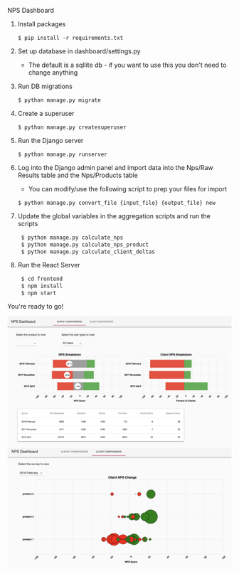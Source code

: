 NPS Dashboard

1. Install packages
    ```
    $ pip install -r requirements.txt
    ```
2. Set up database in dashboard/settings.py
    - The default is a sqllite db - if you want to use this you don't need to change anything

3. Run DB migrations
    ```
    $ python manage.py migrate
    ```
4. Create a superuser
    ```
    $ python manage.py createsuperuser
    ```
5. Run the Django server
    ```
    $ python manage.py runserver
    ```
6. Log into the Django admin panel and import data into the Nps/Raw Results table and the Nps/Products table
    - You can modify/use the following script to prep your files for import
     ```
    $ python manage.py convert_file {input_file} {output_file} new
    ```
7. Update the global variables in the aggregation scripts and run the scripts
   ```
    $ python manage.py calculate_nps
    $ python manage.py calculate_nps_product
    $ python manage.py calculate_client_deltas
    ```
8. Run the React Server
   ```
    $ cd frontend
    $ npm install
    $ npm start
    ```
    
You're ready to go!

![Alt text](/images/survey_comparisons.png?raw=true "Survey Comparisons")
![Alt text](/images/client_comparisons.png?raw=true "Client Comparisons")
    
